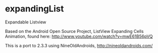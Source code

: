 expandingList
=============

Expandable Listview 

Based on the Android Open Source Project, ListView Expanding Cells Animation, found 
here: http://www.youtube.com/watch?v=mwE61B56pVQ

This is a port to 2.3.3 using NineOldAndroids, http://nineoldandroids.com/
